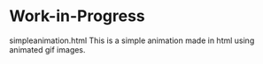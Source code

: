 # Work-in-Progress
simpleanimation.html
This  is a simple animation made in html using animated gif images.
